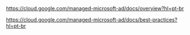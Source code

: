 https://cloud.google.com/managed-microsoft-ad/docs/overview?hl=pt-br

https://cloud.google.com/managed-microsoft-ad/docs/best-practices?hl=pt-br
